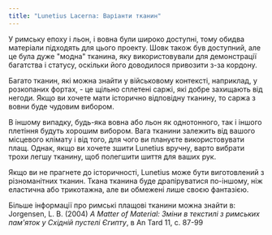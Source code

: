 ```yaml
---
title: "Lunetius Lacerna: Варіанти тканин"
---
```


У римську епоху і льон, і вовна були широко доступні, тому обидва матеріали підходять для цього проекту. Шовк також був доступний, але це була дуже "модна" тканина, яку використовували для демонстрації багатства і статусу, оскільки його доводилося привозити з-за кордону.

Багато тканин, які можна знайти у військовому контексті, наприклад, у розкопаних фортах, - це щільно сплетені саржі, які добре захищають від негоди. Якщо ви хочете мати історично відповідну тканину, то саржа з вовни буде чудовим вибором.

В іншому випадку, будь-яка вовна або льон як однотонного, так і іншого плетіння будуть хорошим вибором. Вага тканини залежить від вашого місцевого клімату і від того, для чого ви плануєте використовувати плащ. Однак, якщо ви хочете зшити Lunetius вручну, варто вибрати трохи легшу тканину, щоб полегшити шиття для ваших рук.

Якщо ви не прагнете до історичності, Lunetius може бути виготовлений з різноманітних тканин. Ткана тканина буде драпіруватися по-іншому, ніж еластична або трикотажна, але ви обмежені лише своєю фантазією.

Більше інформації про римські плащові тканини можна знайти в:  
Jorgensen, L. B. (2004)  _A Matter of Material: Зміни в текстилі з римських пам'яток у Східній пустелі Єгипту_, в An Tard 11, с. 87-99
